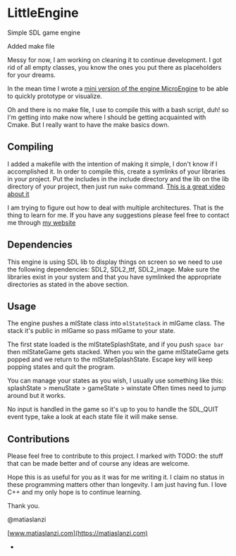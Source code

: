 # LittleEngine
Simple SDL game engine

Added make file

Messy for now, I am working on cleaning it to continue development. I got rid of all empty classes, you know the ones you put there as placeholders for your dreams.

In the mean time I wrote a [mini version of the engine MicroEngine](https://github.com/matiaslanzi/MicroEngine) to be able to quickly prototype or visualize.

Oh and there is no make file, I use to compile this with a bash script, duh! so I'm getting into make now where I should be getting acquainted with Cmake. But I really want to have the make basics down.

## Compiling
I added a makefile with the intention of making it simple, I don't know if I accomplished it.
In order to compile this, create a symlinks of your libraries in your project. Put the includes in the include directory and the lib on the lib directory of your project, then just run `make` command.
[This is a great video about it](https://youtu.be/Dyz9O7s7B8w)

I am trying to figure out how to deal with multiple architectures. That is the thing to learn for me.
If you have any suggestions please feel free to contact me through [my website](https://matiaslanzi.com)

## Dependencies 
This engine is using SDL lib to display things on screen so we need to use the following dependencies:
SDL2, SDL2_ttf, SDL2_image. Make sure the libraries exist in your system and that you have symlinked the appropriate directories as stated in the above section.

## Usage
The engine pushes a mlState class into `mlStateStack` in mlGame class. 
The stack it's public in mlGame so pass mlGame to your state.

The first state loaded is the mlStateSplashState, and if you push `space bar` then mlStateGame gets stacked. 
When you win the game mlStateGame gets popped and we return to the mlStateSplashState. 
Escape key will keep popping states and quit the program.

You can manage your states as you wish, I usually use something like this:
splashState > menuState > gameState > winstate
Often times need to jump around but it works.

No input is handled in the game so it's up to you to handle the SDL_QUIT event type, take a look at each state file it will make sense.

## Contributions
Please feel free to contribute to this project. I marked with TODO: the stuff that can be made better and of course any ideas are welcome.

Hope this is as useful for you as it was for me writing it. I claim no status in these programming matters other than longevity. I am just having fun. I love C++ and my only hope is to continue learning.

Thank you.

@matiaslanzi

[www.matiaslanzi.com](https://matiaslanzi.com)

-